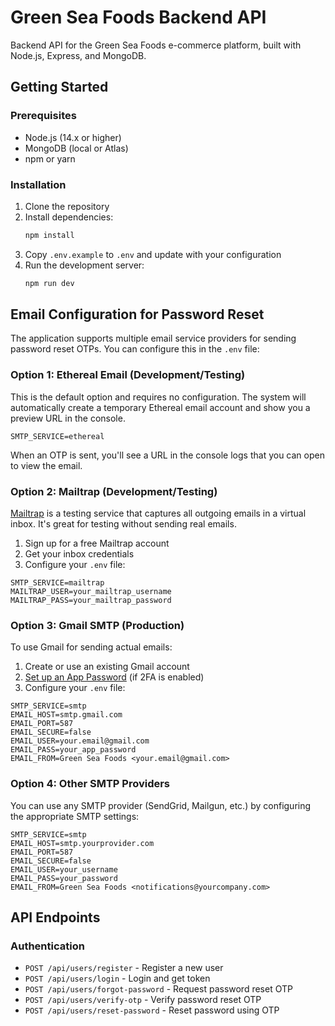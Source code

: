# Green Sea Foods Backend API

Backend API for the Green Sea Foods e-commerce platform, built with Node.js, Express, and MongoDB.

## Getting Started

### Prerequisites

- Node.js (14.x or higher)
- MongoDB (local or Atlas)
- npm or yarn

### Installation

1. Clone the repository
2. Install dependencies:
   ```bash
   npm install
   ```
3. Copy `.env.example` to `.env` and update with your configuration
4. Run the development server:
   ```bash
   npm run dev
   ```

## Email Configuration for Password Reset

The application supports multiple email service providers for sending password reset OTPs. You can configure this in the `.env` file:

### Option 1: Ethereal Email (Development/Testing)

This is the default option and requires no configuration. The system will automatically create a temporary Ethereal email account and show you a preview URL in the console.

```
SMTP_SERVICE=ethereal
```

When an OTP is sent, you'll see a URL in the console logs that you can open to view the email.

### Option 2: Mailtrap (Development/Testing)

[Mailtrap](https://mailtrap.io/) is a testing service that captures all outgoing emails in a virtual inbox. It's great for testing without sending real emails.

1. Sign up for a free Mailtrap account
2. Get your inbox credentials
3. Configure your `.env` file:

```
SMTP_SERVICE=mailtrap
MAILTRAP_USER=your_mailtrap_username
MAILTRAP_PASS=your_mailtrap_password
```

### Option 3: Gmail SMTP (Production)

To use Gmail for sending actual emails:

1. Create or use an existing Gmail account
2. [Set up an App Password](https://support.google.com/accounts/answer/185833?hl=en) (if 2FA is enabled)
3. Configure your `.env` file:

```
SMTP_SERVICE=smtp
EMAIL_HOST=smtp.gmail.com
EMAIL_PORT=587
EMAIL_SECURE=false
EMAIL_USER=your.email@gmail.com
EMAIL_PASS=your_app_password
EMAIL_FROM=Green Sea Foods <your.email@gmail.com>
```

### Option 4: Other SMTP Providers

You can use any SMTP provider (SendGrid, Mailgun, etc.) by configuring the appropriate SMTP settings:

```
SMTP_SERVICE=smtp
EMAIL_HOST=smtp.yourprovider.com
EMAIL_PORT=587
EMAIL_SECURE=false
EMAIL_USER=your_username
EMAIL_PASS=your_password
EMAIL_FROM=Green Sea Foods <notifications@yourcompany.com>
```

## API Endpoints

### Authentication

- `POST /api/users/register` - Register a new user
- `POST /api/users/login` - Login and get token
- `POST /api/users/forgot-password` - Request password reset OTP
- `POST /api/users/verify-otp` - Verify password reset OTP
- `POST /api/users/reset-password` - Reset password using OTP 